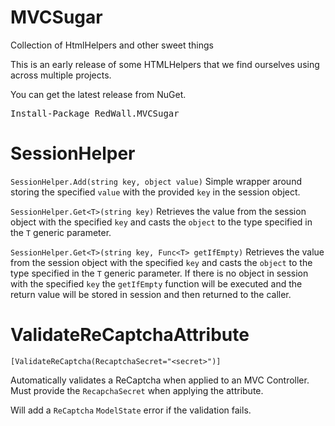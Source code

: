 MVCSugar
========

Collection of HtmlHelpers and other sweet things

This is an early release of some HTMLHelpers that we find ourselves using across multiple projects.

You can get the latest release from NuGet.

<pre class="nuget-button">Install-Package RedWall.MVCSugar</pre>

SessionHelper
====
`SessionHelper.Add(string key, object value)` 
Simple wrapper around storing the specified `value` with the provided `key` in the session object.

`SessionHelper.Get<T>(string key)` 
Retrieves the value from the session object with the specified `key` and casts the `object` to the type specified in the `T` generic parameter.

`SessionHelper.Get<T>(string key, Func<T> getIfEmpty)` 
Retrieves the value from the session object with the specified `key` and casts the `object` to the type specified in the `T` generic parameter. If there is no object in session with the specified `key` the `getIfEmpty` function will be executed and the return value will be stored in session and then returned to the caller.

ValidateReCaptchaAttribute
====
`[ValidateReCaptcha(RecaptchaSecret="<secret>")]`

Automatically validates a ReCaptcha when applied to an MVC Controller. Must provide the `RecapchaSecret` when applying the attribute.

Will add a `ReCaptcha` `ModelState` error if the validation fails.
